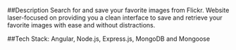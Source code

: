 ##Description
Search for and save your favorite images from Flickr. Website laser-focused on providing you a clean interface to save and retrieve your favorite images with ease and without distractions.

##Tech Stack:
Angular, Node.js, Express.js, MongoDB and Mongoose
